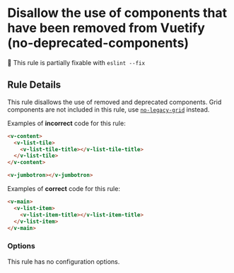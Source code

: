 # Disallow the use of components that have been removed from Vuetify (no-deprecated-components)

:wrench: This rule is partially fixable with `eslint --fix`

## Rule Details

This rule disallows the use of removed and deprecated components. Grid components are not included in this rule, use [`no-legacy-grid`](https://github.com/vuetifyjs/eslint-plugin-vuetify/tree/refs/tags/master/docs/rules/no-legacy-grid.md) instead.

Examples of **incorrect** code for this rule:

```html
<v-content>
  <v-list-tile>
    <v-list-tile-title></v-list-tile-title>
  </v-list-tile>
</v-content>

<v-jumbotron></v-jumbotron>
```

Examples of **correct** code for this rule:

```html
<v-main>
  <v-list-item>
    <v-list-item-title></v-list-item-title>
  </v-list-item>
</v-main>
```

### Options

This rule has no configuration options.
